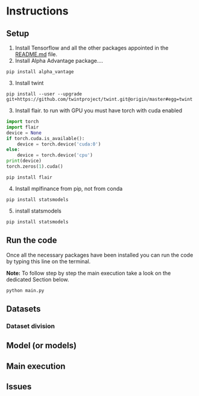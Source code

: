 # Instructions

## Setup

1. Install Tensorflow and all the other packages appointed in the [README.md](https://github.com/EdoardoGruppi/AMLS_assignment20_21/blob/main/README.md) file.
2. Install Alpha Advantage package....
```
pip install alpha_vantage
```
3. Install twint
```
pip install --user --upgrade git+https://github.com/twintproject/twint.git@origin/master#egg=twint
```
3. Install flair. to run with GPU you must have torch with cuda enabled
```python 
import torch
import flair
device = None
if torch.cuda.is_available():
    device = torch.device('cuda:0')
else:
    device = torch.device('cpu')
print(device)
torch.zeros(1).cuda()
```
```
pip install flair
```
4. Install mplfinance from pip, not from conda
```
pip install statsmodels
```

5. install statsmodels
```
pip install statsmodels
```
## Run the code

Once all the necessary packages have been installed you can run the code by typing this line on the terminal.

**Note:** To follow step by step the main execution take a look on the dedicated Section below.

```
python main.py
```



## Datasets

### Dataset division

## Model (or models)

## Main execution

## Issues

